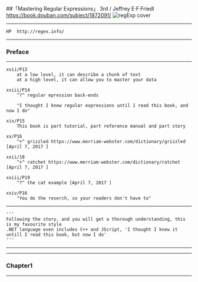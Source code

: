 
##「Mastering Regular Expressions」 3rd / Jeffrey E·F·Friedl
https://book.douban.com/subject/1872091/
![regExp cover][regExp]

[regExp]:https://img1.doubanio.com/lpic/s22997337.jpg
---
	HP	http://regex.info/
---

### Preface
---

	xvii/P13
		at a low level, it can describe a chunk of text
		at a high level, it can allow you to master your data

	xviii/P14
		^?^ regular epression back-ends
		
		"I thought I knew regular expressions until I read this book, and now I do"
	
	xix/P15
		This book is part tutorial, part reference manual and part story
		
	xx/P16
		^+^ grizzled https://www.merriam-webster.com/dictionary/grizzled [April 7, 2017 ]
	
	xxii/18
		^+^ ratchet https://www.merriam-webster.com/dictionary/ratchet [April 7, 2017 ]
	
	xxiii/P19
		^?^ the cat example [April 7, 2017 ]
	
	xxiv/P16
		"You do the reserch, so your readers don't have to"
		
	
---		
	'''
	Following the story, and you will get a thorough understanding, this is my favourite style
	.NET language even includes C++ and JScript, 'I thought I knew it untill I read this book, but now I do'
	'''
	
		
---
---

### Chapter1
---


	
